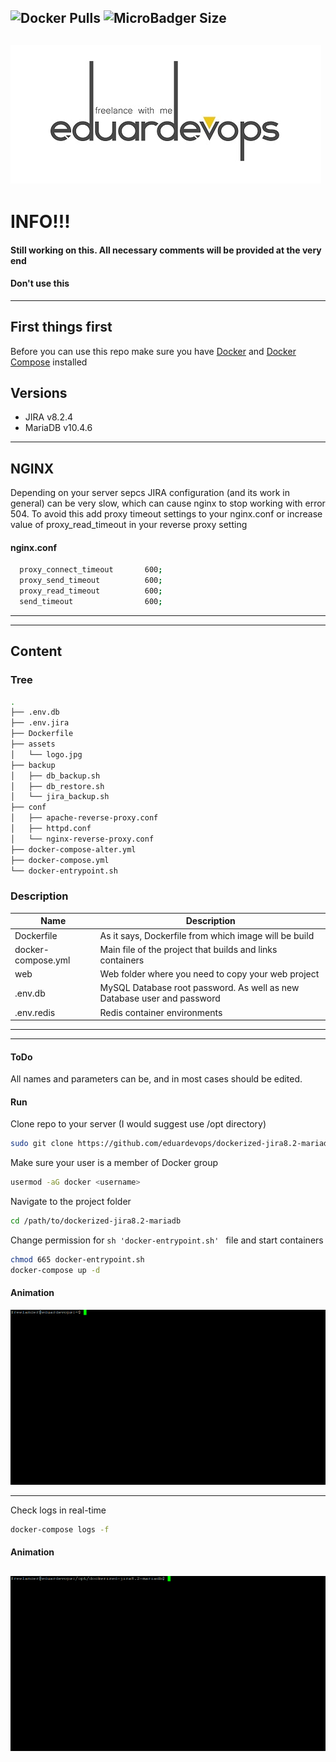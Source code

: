<!-- ## Dockerized JIRA v8.2 and MariaDB v10.4 -->
<img alt="Docker Pulls" src="https://img.shields.io/docker/pulls/eduardevops/jira8.2.svg" style="max-width:100%;"> <img alt="MicroBadger Size" src="https://img.shields.io/microbadger/image-size/eduardevops/jira8.2.svg?style=plastic" style="max-width:100%;">
-----

![Logo](./assets/logo.jpg)
------

# INFO!!!
####  Still working on this. All necessary comments will be provided at the very end
####  Don't use this
------
## First things first
Before you can use this repo make sure you have [Docker](https://www.docker.com/) and [Docker Compose](https://docs.docker.com/compose/install/) installed

## Versions
*	JIRA v8.2.4
*	MariaDB v10.4.6

-----
## NGINX
Depending on your server sepcs JIRA configuration (and its work in general) can be very slow, which can cause nginx to stop working with error 504. To avoid this add proxy timeout settings to your nginx.conf or increase value of proxy_read_timeout in your reverse proxy setting

#### nginx.conf

```bash
  proxy_connect_timeout       600;
  proxy_send_timeout          600;
  proxy_read_timeout          600;
  send_timeout                600;
```
-----

------
## Content

### Tree

```bash
.
├── .env.db
├── .env.jira
├── Dockerfile
├── assets
│   └── logo.jpg
├── backup
│   ├── db_backup.sh
│   ├── db_restore.sh
│   └── jira_backup.sh
├── conf
│   ├── apache-reverse-proxy.conf
│   ├── httpd.conf
│   └── nginx-reverse-proxy.conf
├── docker-compose-alter.yml
├── docker-compose.yml
└── docker-entrypoint.sh
```

### Description

Name | Description
------------------- | -------------
Dockerfile          | As it says, Dockerfile from which image will be build
docker-compose.yml  | Main file of the project that builds and links containers
web                 | Web folder where you need to copy your web project
.env.db             | MySQL Database root password. As well as new Database user and password
.env.redis          | Redis container environments

------

-----
#### ToDo
All names and parameters can be, and in most cases should be edited.


#### Run
Clone repo to your server (I would suggest use /opt directory)
```bash
sudo git clone https://github.com/eduardevops/dockerized-jira8.2-mariadb.git
```

Make sure your user is a member of Docker group
```sh
usermod -aG docker <username>
```
Navigate to the project folder
```sh
cd /path/to/dockerized-jira8.2-mariadb
```
Change permission for ```sh 'docker-entrypoint.sh' ``` file and start containers
```sh
chmod 665 docker-entrypoint.sh
docker-compose up -d
```

#### Animation
![Animation](./assets/docker-compose-up.gif)

------
Check logs in real-time
```sh
docker-compose logs -f
```

#### Animation
![Animation](./assets/docker-compose-logs.gif)
-----
